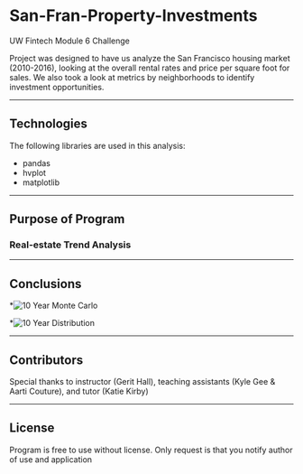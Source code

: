 # San-Fran-Property-Investments
UW Fintech Module 6 Challenge  

Project was designed to have us analyze the San Francisco housing market (2010-2016), looking at the overall rental rates and price per square foot for sales.  We also took a look at metrics by neighborhoods to identify investment opportunities.

---

## Technologies

The following libraries are used in this analysis:  
  
  *  pandas  
  *  hvplot  
  *  matplotlib
  
---

## Purpose of Program

### Real-estate Trend Analysis

---

## Conclusions



*![10 Year Monte Carlo](Images/MC_10yr_sim_plot.png)  



*![10 Year Distribution](Images/MC_10yr_dist_plot.png)  



---

## Contributors

Special thanks to instructor (Gerit Hall), teaching assistants (Kyle Gee & Aarti Couture), and tutor (Katie Kirby) 

---

## License

Program is free to use without license.  Only request is that you notify author of use and application
